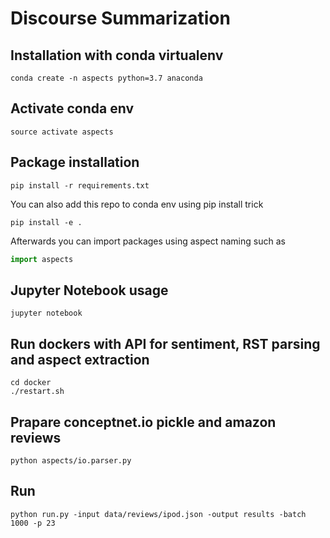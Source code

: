 # Discourse Summarization

## Installation with conda virtualenv

```
conda create -n aspects python=3.7 anaconda
```

## Activate conda env

```
source activate aspects
```

## Package installation

```
pip install -r requirements.txt
```

You can also add this repo to conda env using pip install trick 

```
pip install -e .
```

Afterwards you can import packages using aspect naming such as 

```python
import aspects
```

## Jupyter Notebook usage

```
jupyter notebook
```

## Run dockers with API for sentiment, RST parsing and aspect extraction

```
cd docker
./restart.sh
```

## Prapare conceptnet.io pickle and amazon reviews
```
python aspects/io.parser.py
```

## Run
```
python run.py -input data/reviews/ipod.json -output results -batch 1000 -p 23
```
